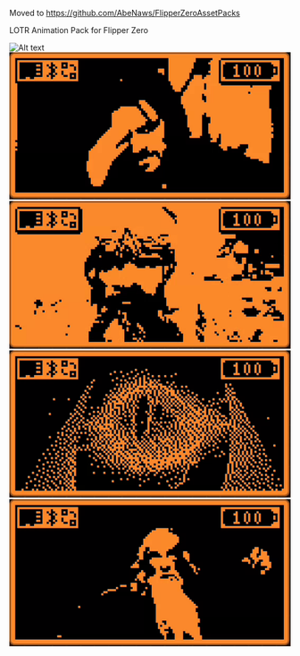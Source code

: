 Moved to https://github.com/AbeNaws/FlipperZeroAssetPacks

LOTR Animation Pack for Flipper Zero

![Alt text](https://github.com/AbeNaws/FlipperZero-LOTRAnimationPack/blob/main/Assets/No.gif)
![Alt text](https://github.com/AbeNaws/FlipperZero-LOTRAnimationPack/blob/main/Assets/OneDoesNotSimply.gif)
![Alt text](https://github.com/AbeNaws/FlipperZero-LOTRAnimationPack/blob/main/Assets/StillOnlyCountsAsOne.gif)
![Alt text](https://github.com/AbeNaws/FlipperZero-LOTRAnimationPack/blob/main/Assets/TheEye.gif)
![Alt text](https://github.com/AbeNaws/FlipperZero-LOTRAnimationPack/blob/main/Assets/YouShallNotPass.gif)
